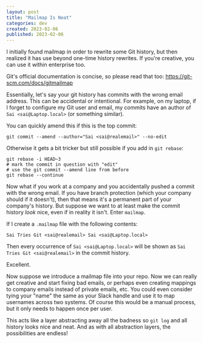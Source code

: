 ```yaml
---
layout: post
title: "Mailmap Is Neat"
categories: dev
created: 2023-02-06
published: 2023-02-06
---
```

I initially found mailmap in order to rewrite some Git history, but then realized it has use beyond one-time history rewrites. If you're creative, you can use it within enterprise too.

Git's official documentation is concise, so please read that too: https://git-scm.com/docs/gitmailmap

Essentially, let's say your git history has commits with the wrong email address. This can be accidental or intentional. For example, on my laptop, if I forget to configure my Git user and email, my commits have an author of `Sai <sai@Laptop.local>` (or something similar).

You can quickly amend this if this is the top commit:

```
git commit --amend --author="Sai <sai@realemail>" --no-edit
```

Otherwise it gets a bit tricker but still possible if you add in `git rebase`:

```
git rebase -i HEAD~3
# mark the commit in question with "edit"
# use the git commit --amend line from before
git rebase --continue
```

Now what if you work at a company and you accidentally pushed a commit with the wrong email. If you have branch protection (which your company should if it doesn't), then that means it's a permanent part of your company's history. But suppose we want to at least make the commit history *look* nice, even if in reality it isn't. Enter `mailmap`.

If I create a `.mailmap` file with the following contents:

```
Sai Tries Git <sai@realemail> Sai <sai@Laptop.local>
```

Then every occurrence of `Sai <sai@Laptop.local>` will be shown as `Sai Tries Git <sai@realemail>` in the commit history.

Excellent.

Now suppose we introduce a mailmap file into your repo. Now we can really get creative and start fixing bad emails, or perhaps even creating mappings to company emails instead of private emails, etc. You could even consider tying your "name" the same as your Slack handle and use it to map usernames across two systems. Of course this would be a manual process, but it only needs to happen once per user.

This acts like a layer abstracting away all the badness so `git log` and all history looks nice and neat. And as with all abstraction layers, the possibilities are endless!
